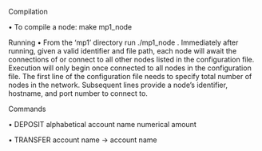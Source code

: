 Compilation


•	To compile a node: make mp1_node

Running
•	From the ‘mp1’ directory run ./mp1_node <identifier>  <configuration file path>. Immediately after running, given a valid identifier and file path, each node will await the connections of or connect to all other nodes listed in the configuration file. Execution will only begin once connected to all nodes in the configuration file. The first line of the configuration file needs to specify total number of nodes in the network. Subsequent lines provide a node’s identifier, hostname, and port number to connect to.

Commands
  
•	DEPOSIT alphabetical account name numerical amount
  
  
• TRANSFER account name -> account name

